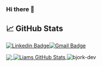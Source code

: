 ### Hi there 👋

## &#x1f4c8; GitHub Stats

[![Linkedin Badge](https://img.shields.io/badge/-Liam-Björkman-blue?style=flat-square&logo=Linkedin&logoColor=white&link=https://www.linkedin.com/in/liam-björkman-27493817b/)](https://www.linkedin.com/in/liam-björkman-27493817b)[![Gmail Badge](https://img.shields.io/badge/-liambjorkman00@gmail.com-c14438?style=flat-square&logo=Gmail&logoColor=white&link=mailto:liambjorkman00@gmail.com)](mailto:liambjorkman00@gmail.com)


<a href="https://github.com/bjork-dev/bjork-dev">
  <img align="center" src="https://github-readme-stats.vercel.app/api/top-langs/?username=bjork-dev&hide=java,html&title_color=ffffff&text_color=c9cacc&icon_color=2bbc8a&bg_color=1d1f21" />
</a>
<a href="https://github.com/bjork-dev/bjork-dev">
  <img align="center" src="https://github-readme-stats.vercel.app/api?username=bjork-dev&show_icons=true&line_height=27&count_private=true&title_color=ffffff&text_color=c9cacc&icon_color=2bbc8a&bg_color=1d1f21" alt="Liams GitHub Stats" />
</a>
<img align="center" src="https://github-readme-streak-stats.herokuapp.com/?user=bjork-dev&count_private=true&theme=radical" alt="bjork-dev" />
